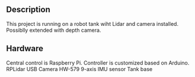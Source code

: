 ## Description
This project is running on a robot tank wiht Lidar and camera installed. Possiblly extended with depth camera.

## Hardware
Central control is Raspberry Pi.
Controller is customized based on Arduino.
RPLidar
USB Camera
HW-579 9-axis IMU sensor 
Tank base
